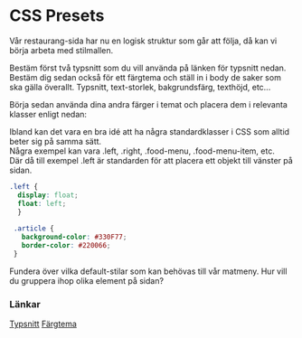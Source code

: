 # CSS Presets

Vår restaurang-sida har nu en logisk struktur som går att följa, då kan vi börja arbeta med stilmallen.

Bestäm först två typsnitt som du vill använda på länken för typsnitt nedan. 
Bestäm dig sedan också för ett färgtema och ställ in i body de saker som ska gälla överallt.
Typsnitt, text-storlek, bakgrundsfärg, texthöjd, etc...



Börja sedan använda dina andra färger i temat och placera dem i relevanta klasser enligt nedan:

Ibland kan det vara en bra idé att ha några standardklasser i CSS som alltid beter sig på samma sätt.  
Några exempel kan vara .left, .right, .food-menu, .food-menu-item, etc.  
Där då till exempel .left är standarden för att placera ett objekt till vänster på sidan.

```CSS
.left {
  display: float;
  float: left;
  }
  
 .article {
   background-color: #330F77;
   border-color: #220066;
 }
```

Fundera över vilka default-stilar som kan behövas till vår matmeny.
Hur vill du gruppera ihop olika element på sidan?



### Länkar

[Typsnitt](https://fonts.google.com/)
[Färgtema](http://paletton.com/#uid=10H0u0kllllaFw0g0qFqFg0w0aF)
